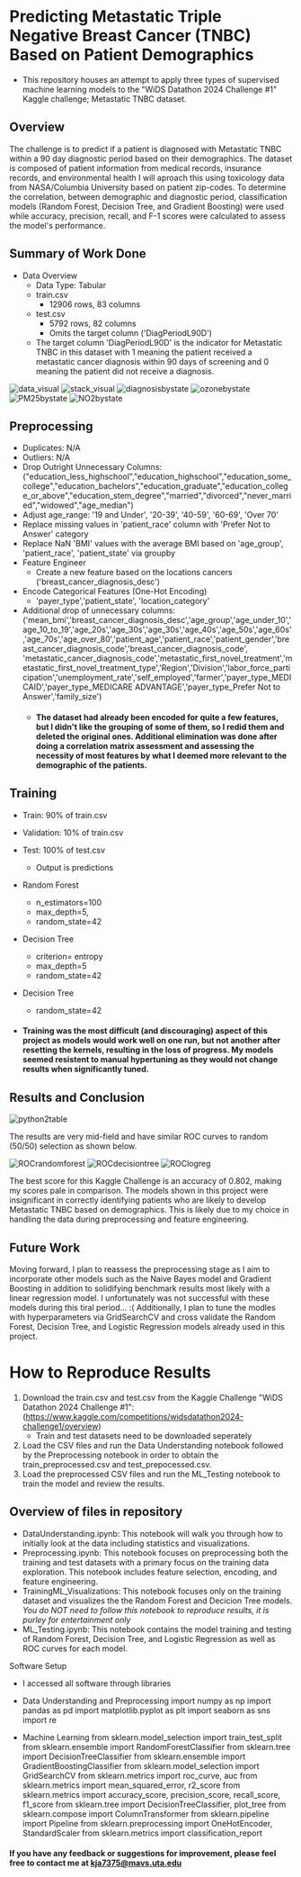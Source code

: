 # Predicting Metastatic Triple Negative Breast Cancer (TNBC) Based on Patient Demographics
- This repository houses an attempt to apply three types of supervised machine learning models to the "WiDS Datathon 2024 Challenge #1" Kaggle challenge; Metastatic TNBC dataset.

## Overview
The challenge is to predict if a patient is diagnosed with Metastatic TNBC within a 90 day diagnostic period based on their demographics. The dataset is composed of patient information from medical records, insurance records, and environmental health I will aproach this using toxicology data from NASA/Columbia University based on patient zip-codes. To determine the correlation, between demographic and diagnostic period, classification models (Random Forest, Decision Tree, and Gradient Boosting) were used while accuracy, precision, recall, and F-1 scores were calculated to assess the model's performance.


## Summary of Work Done
- Data Overview
	- Data Type: Tabular
	- train.csv
		- 12906 rows, 83 columns
	- test.csv
		- 5792 rows, 82 columns
		- Omits the target column ('DiagPeriodL90D')
  - The target column 'DiagPeriodL90D' is the indicator for Metastatic TNBC in this dataset with 1 meaning the patient received a metastatic cancer diagnosis within 90 days of screening and 0 meaning the patient did not receive a diagnosis.
    
 ![data_visual](https://github.com/user-attachments/assets/61279ef4-def3-454b-a61c-224f04739b9c)
![stack_visual](https://github.com/user-attachments/assets/aa8d4388-5202-4cb6-b5b8-3b710204657d)
![diagnosisbystate](https://github.com/user-attachments/assets/294499c8-cfcb-4aea-a27c-04fe8b15fd3f)
![ozonebystate](https://github.com/user-attachments/assets/921c7340-d64e-457d-8dc2-4deee2c6f9da)
![PM25bystate](https://github.com/user-attachments/assets/68e47020-eda1-4a71-b08e-24b6239b927b)
![NO2bystate](https://github.com/user-attachments/assets/4c09c7ec-0f79-4a01-a213-b6d44923dec1)

  
## Preprocessing
- Duplicates: N/A
- Outliers: N/A
- Drop Outright Unnecessary Columns: ("education_less_highschool","education_highschool","education_some_college","education_bachelors","education_graduate","education_college_or_above","education_stem_degree","married","divorced","never_married","widowed","age_median")
- Adjust age_range: '19 and Under', '20-39', '40-59', '60-69', 'Over 70'
- Replace missing values in 'patient_race' column with 'Prefer Not to Answer' category
- Replace NaN 'BMI' values with the average BMI based on 'age_group', 'patient_race', 'patient_state' via groupby
- Feature Engineer
	- Create a new feature based on the locations cancers ('breast_cancer_diagnosis_desc')
- Encode Categorical Features (One-Hot Encoding)
	- 'payer_type','patient_state', 'location_category'
- Additional drop of unnecessary columns: ('mean_bmi','breast_cancer_diagnosis_desc','age_group','age_under_10','age_10_to_19','age_20s','age_30s','age_30s','age_40s','age_50s','age_60s','age_70s','age_over_80','patient_age','patient_race','patient_gender','breast_cancer_diagnosis_code','breast_cancer_diagnosis_code', 'metastatic_cancer_diagnosis_code','metastatic_first_novel_treatment','metastatic_first_novel_treatment_type','Region','Division','labor_force_participation','unemployment_rate','self_employed','farmer','payer_type_MEDICAID','payer_type_MEDICARE ADVANTAGE','payer_type_Prefer Not to Answer','family_size')
	- #### The dataset had already been encoded for quite a few features, but I didn't like the grouping of some of them, so I redid them and deleted the original ones. Additional elimination was done after doing a correlation matrix assessment and assessing the necessity of most features by what I deemed more relevant to the demographic of the patients.
  
## Training
- Train: 90% of train.csv
- Validation: 10% of train.csv
- Test: 100% of test.csv
	- Output is predictions
- Random Forest
	- n_estimators=100
	- max_depth=5,
	- random_state=42
- Decision Tree 
	- criterion= entropy
	- max_depth=5
	- random_state=42
 - Decision Tree
	- random_state=42

-  #### Training was the most difficult (and discouraging) aspect of this project as models would work well on one run, but not another after resetting the kernels, resulting in the loss of progress. My models seemed resistent to manual hypertuning as they would not change results when significantly tuned.

## Results and Conclusion
![python2table](https://github.com/user-attachments/assets/c1641230-e9bf-4615-8a97-890519f79eab)

The results are very mid-field and have similar ROC curves to random (50/50) selection as shown below.

![ROCrandomforest](https://github.com/user-attachments/assets/52a6d95d-bef8-4350-a5f6-a8107375c8c1)
![ROCdecisiontree](https://github.com/user-attachments/assets/d2410bdb-a929-40e1-af22-fb493c18002b)
![ROClogreg](https://github.com/user-attachments/assets/2467dcb7-a372-4822-904f-b4edf79b92c6)

The best score for this Kaggle Challenge is an accuracy of 0.802, making my scores pale in comparison. The models shown in this project were insignificant in correctly identifying patients who are likely to develop Metastatic TNBC based on demographics. This is likely due to my choice in handling the data during preprocessing and feature engineering. 

## Future Work
Moving forward, I plan to reassess the preprocessing stage as I aim to incorporate other models such as the Naive Bayes model and Gradient Boosting in addition to solidifying benchmark results most likely with a linear regression model. I unfortunately was not successful with these models during this tiral period... :(  Additionally, I plan to tune the modles with hyperparameters via GridSearchCV and cross validate the Random Forest, Decision Tree, and Logistic Regression models already used in this project.


# How to Reproduce Results
1. Download the train.csv and test.csv from the Kaggle Challenge "WiDS Datathon 2024 Challenge #1": (https://www.kaggle.com/competitions/widsdatathon2024-challenge1/overview)
	- Train and test datasets need to be downloaded seperately
2. Load the CSV files and run the Data Understanding notebook followed by the Preprocessing notebook in order to obtain the train_preprocessed.csv and test_prepocessed.csv.
3. Load the preprocessed CSV files and run the ML_Testing notebook to train the model and review the results.


## Overview of files in repository
- DataUnderstanding.ipynb: This notebook will walk you through how to initially look at the data including statistics and visualizations.
- Preprocessing.ipynb: This notebook focuses on preprocessing both the training and test datasets with a primary focus on the training data exploration. This notebook includes feature selection, encoding, and feature engineering.
- TrainingML_Visualizations: This notebook focuses only on the training dataset and visualizes the the Random Forest and Decicion Tree models. *You do NOT need to follow this notebook to reproduce results, it is purley for entertainment only*
- ML_Testing.ipynb: This notebook contains the model training and testing of Random Forest, Decision Tree, and Logistic Regression as well as ROC curves for each model.

Software Setup
- I accessed all software through libraries

- Data Understanding and Preprocessing
	import numpy as np
	import pandas as pd
	import matplotlib.pyplot as plt
	import seaborn as sns
	import re
- Machine Learning
	from sklearn.model_selection import train_test_split
	from sklearn.ensemble import RandomForestClassifier
	from sklearn.tree import DecisionTreeClassifier
	from sklearn.ensemble import GradientBoostingClassifier
	from sklearn.model_selection import GridSearchCV
	from sklearn.metrics import roc_curve, auc
	from sklearn.metrics import mean_squared_error, r2_score
	from sklearn.metrics import accuracy_score, precision_score, recall_score, f1_score
	from sklearn.tree import DecisionTreeClassifier, plot_tree
	from sklearn.compose import ColumnTransformer
	from sklearn.pipeline import Pipeline
	from sklearn.preprocessing import OneHotEncoder, StandardScaler
	from sklearn.metrics import classification_report




#### If you have any feedback or suggestions for improvement, please feel free to contact me at kja7375@mavs.uta.edu
